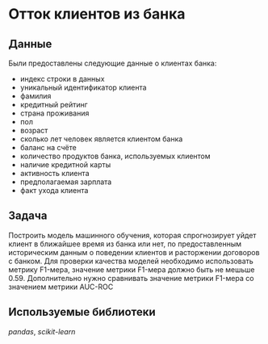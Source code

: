 # Отток клиентов из банка
## Данные
Были предоставлены следующие данные о клиентах банка:
-  индекс строки в данных
-  уникальный идентификатор клиента
-  фамилия
-  кредитный рейтинг
-  страна проживания
-  пол
-  возраст
-  сколько лет человек является клиентом банка
-  баланс на счёте
-  количество продуктов банка, используемых клиентом
-  наличие кредитной карты
-  активность клиента
-  предполагаемая зарплата
-  факт ухода клиента
## Задача
Построить модель машинного обучения, которая спрогнозирует уйдет клиент в ближайшее время из банка или нет, по предоставленным историческим данным о поведении клиентов и расторжении договоров с банком. Для проверки качества моделей необходимо использовать метрику F1-мера, значение метрики F1-мера должно быть не мешьше 0.59. Дополнительно нужно сравнивать значение метрики F1-мера со значением метрики AUC-ROC
## Используемые библиотеки
*pandas*, *scikit-learn*
